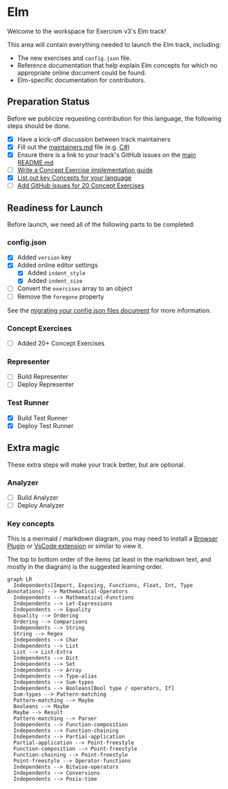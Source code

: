 # Elm

Welcome to the workspace for Exercism v3's Elm track!

This area will contain everything needed to launch the Elm track, including:

- The new exercises and `config.json` file.
- Reference documentation that help explain Elm concepts for which no appropriate online document could be found.
- Elm-specific documentation for contributors.

## Preparation Status

Before we publicize requesting contribution for this language, the following steps should be done.

- [x] Have a kick-off discussion between track maintainers
- [x] Fill out the [maintainers.md](./maintainers.md) file (e.g. [C#](../csharp/maintainers.md))
- [x] Ensure there is a link to your track's GitHub issues on the [main README.md](../../README.md)
- [ ] [Write a Concept Exercise implementation guide](../../docs/maintainers/writing-a-concept-exercise-github-issue.md)
- [x] [List out key Concepts for your language](../../docs/maintainers/determining-concepts.md)
- [ ] [Add GitHub issues for 20 Concept Exercises](../../docs/maintainers/writing-a-concept-exercise-github-issue.md)

## Readiness for Launch

Before launch, we need all of the following parts to be completed:

### config.json

- [x] Added `version` key
- [x] Added online editor settings
  - [x] Added `indent_style`
  - [x] Added `indent_size`
- [ ] Convert the `exercises` array to an object
- [ ] Remove the `foregone` property

See the [migrating your config.json files document](../../docs/maintainers/migrating-your-config-json-files.md) for more information.

### Concept Exercises

- [ ] Added 20+ Concept Exercises

### Representer

- [ ] Build Representer
- [ ] Deploy Representer

### Test Runner

- [x] Build Test Runner
- [x] Deploy Test Runner

## Extra magic

These extra steps will make your track better, but are optional.

### Analyzer

- [ ] Build Analyzer
- [ ] Deploy Analyzer

### Key concepts

This is a mermaid / markdown  diagram, you may need to install a [Browser Plugin](https://github.com/BackMarket/github-mermaid-extension) or [VsCode extension](https://marketplace.visualstudio.com/items?itemName=bierner.markdown-mermaid) or similar to view it.

The top to bottom order of the items (at least in the markdown text, and mostly in the diagram) is the suggested learning order.

```mermaid
graph LR
  Independents[Import, Exposing, Functions, Float, Int, Type Annotations] --> Mathematical-Operators
  Independents --> Mathematical-Functions
  Independents --> Let-Expressions
  Independents --> Equality
  Equality --> Ordering
  Ordering --> Comparisons
  Independents --> String
  String --> Regex
  Independents --> Char
  Independents --> List
  List --> List-Extra
  Independents --> Dict
  Independents --> Set
  Independents --> Array
  Independents --> Type-alias
  Independents --> Sum-types
  Independents --> Booleans[Bool type / operators, If]
  Sum-types --> Pattern-matching
  Pattern-matching --> Maybe
  Booleans --> Maybe
  Maybe --> Result
  Pattern-matching --> Parser
  Independents --> Function-composition
  Independents --> Function-chaining
  Independents --> Partial-application
  Partial-application --> Point-freestyle
  Function-composition --> Point-freestyle
  Function-chaining --> Point-freestyle
  Point-freestyle --> Operator-functions
  Independents --> Bitwise-operators
  Independents --> Conversions
  Independents --> Posix-time
```

